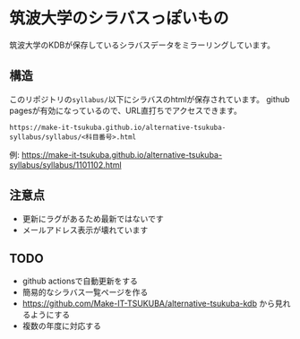 # 筑波大学のシラバスっぽいもの

筑波大学のKDBが保存しているシラバスデータをミラーリングしています。

## 構造

このリポジトリの`syllabus/`以下にシラバスのhtmlが保存されています。
github pagesが有効になっているので、URL直打ちでアクセスできます。

`https://make-it-tsukuba.github.io/alternative-tsukuba-syllabus/syllabus/<科目番号>.html`

例: https://make-it-tsukuba.github.io/alternative-tsukuba-syllabus/syllabus/1101102.html

## 注意点

- 更新にラグがあるため最新ではないです
- メールアドレス表示が壊れています

## TODO

- github actionsで自動更新をする
- 簡易的なシラバス一覧ページを作る
- https://github.com/Make-IT-TSUKUBA/alternative-tsukuba-kdb から見れるようにする
- 複数の年度に対応する
